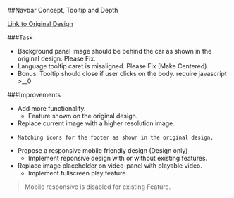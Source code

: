 ##Navbar Concept, Tooltip and Depth

[Link to Original Design](https://dribbble.com/shots/6904922-Citroen-C3-Promo-Page-Concept/attachments/1467405)

###Task

- Background panel image should be behind the car as shown in the original design. Please Fix.
- Language tooltip caret is misaligned. Please Fix (Make Centered).
- Bonus: Tooltip should close if user clicks on the body. require javascript >__0

###Improvements

- Add more functionality.
  - Feature shown on the original design.
- Replace current image with a higher resolution image.
-     Matching icons for the footer as shown in the original design.
- Propose a responsive mobile friendly design (Design only)
  - Implement reponsive design with or without existing features.
- Replace image placeholder on video-panel with playable video.
  - Implement fullscreen play feature.

> Mobile responsive is disabled for existing Feature.
